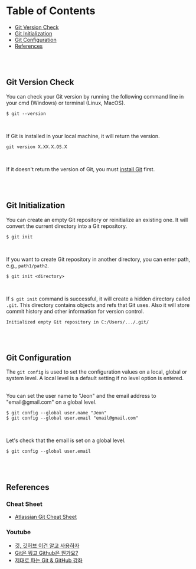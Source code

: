 # Table of Contents

* [Git Version Check](#Git-Version-Check)
* [Git Initialization](#Git-Initialization)
* [Git Configuration](#Git-Configuration)
* [References](#References)



<br/><br/>



## Git Version Check

You can check your Git version by running the following command line in your cmd (Windows) or terminal (Linux, MacOS).
```git
$ git --version
```
<br/>

If Git is installed in your local machine, it will return the version.
```git
git version X.XX.X.OS.X
```
<br/>

If it doesn't return the version of Git, you must [install Git](https://git-scm.com/downloads) first.



<br/><br/>



## Git Initialization

You can create an empty Git repository or reinitialize an existing one. It will convert the current directory into a Git repository.
```git
$ git init
```
<br/>

If you want to create Git repository in another directory, you can enter path, e.g., `path1/path2`.
```git
$ git init <directory>
```
<br/>

If `$ git init` command is successful, it will create a hidden directory called `.git`. This directory contains objects and refs that Git uses. Also it will store commit history and other information for version control.
```git
Initialized empty Git repository in C:/Users/.../.git/
```



<br/><br/>



## Git Configuration

The `git config` is used to set the configuration values on a local, global or system level. A local level is a default setting if no level option is entered.
<br/><br/>

You can set the user name to "Jeon" and the email address to "email@<span></span>gmail.com" on a global level.
```git
$ git config --global user.name "Jeon"
$ git config --global user.email "email@gmail.com"
```
<br/>

Let's check that the email is set on a global level.
```git
$ git config --global user.email
```



<br/><br/>



## References

### Cheat Sheet
* [Atlassian Git Cheat Sheet](https://github.com/Yonghee9106/git-study-history/files/9484490/SWTM-2088_Atlassian-Git-Cheatsheet.pdf)

### Youtube
* [깃, 깃허브 이건 알고 사용하자](https://www.youtube.com/watch?v=lPrxhA4PLoA)<br/>
* [Git은 뭐고 Github은 뭔가요?](https://www.youtube.com/watch?v=Bd35Ze7-dIw)<br/>
* [제대로 파는 Git & GitHub 강좌](https://www.youtube.com/watch?v=1I3hMwQU6GU)
